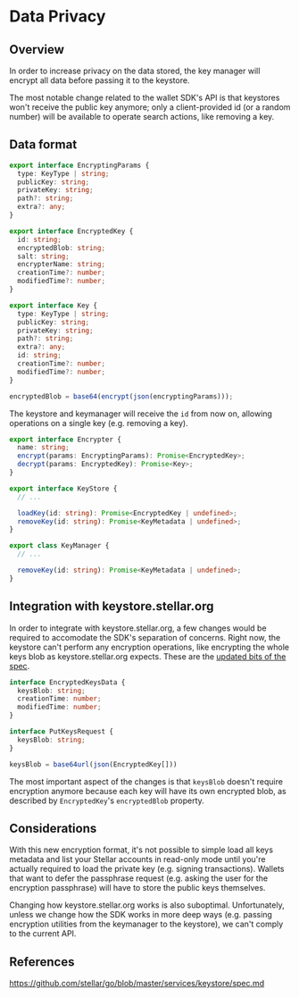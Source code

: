 # Data Privacy

## Overview

In order to increase privacy on the data stored, the key manager will encrypt
all data before passing it to the keystore.

The most notable change related to the wallet SDK's API is that keystores won't
receive the public key anymore; only a client-provided id (or a random number)
will be available to operate search actions, like removing a key.

## Data format

```ts
export interface EncryptingParams {
  type: KeyType | string;
  publicKey: string;
  privateKey: string;
  path?: string;
  extra?: any;
}

export interface EncryptedKey {
  id: string;
  encryptedBlob: string;
  salt: string;
  encrypterName: string;
  creationTime?: number;
  modifiedTime?: number;
}

export interface Key {
  type: KeyType | string;
  publicKey: string;
  privateKey: string;
  path?: string;
  extra?: any;
  id: string;
  creationTime?: number;
  modifiedTime?: number;
}

encryptedBlob = base64(encrypt(json(encryptingParams)));
```

The keystore and keymanager will receive the `id` from now on, allowing
operations on a single key (e.g. removing a key).

```ts
export interface Encrypter {
  name: string;
  encrypt(params: EncryptingParams): Promise<EncryptedKey>;
  decrypt(params: EncryptedKey): Promise<Key>;
}

export interface KeyStore {
  // ...

  loadKey(id: string): Promise<EncryptedKey | undefined>;
  removeKey(id: string): Promise<KeyMetadata | undefined>;
}

export class KeyManager {
  // ...

  removeKey(id: string): Promise<KeyMetadata | undefined>;
}
```

## Integration with keystore.stellar.org

In order to integrate with keystore.stellar.org, a few changes would be required
to accomodate the SDK's separation of concerns. Right now, the keystore can't
perform any encryption operations, like encrypting the whole keys blob as
keystore.stellar.org expects. These are the
[updated bits of the spec](https://github.com/stellar/go/blob/master/services/keystore/spec.md).

```ts
interface EncryptedKeysData {
  keysBlob: string;
  creationTime: number;
  modifiedTime: number;
}

interface PutKeysRequest {
  keysBlob: string;
}

keysBlob = base64url(json(EncryptedKey[]))
```

The most important aspect of the changes is that `keysBlob` doesn't require
encryption anymore because each key will have its own encrypted blob, as
described by `EncryptedKey`'s `encryptedBlob` property.

## Considerations

With this new encryption format, it's not possible to simple load all keys
metadata and list your Stellar accounts in read-only mode until you're actually
required to load the private key (e.g. signing transactions). Wallets that want
to defer the passphrase request (e.g. asking the user for the encryption
passphrase) will have to store the public keys themselves.

Changing how keystore.stellar.org works is also suboptimal. Unfortunately,
unless we change how the SDK works in more deep ways (e.g. passing encryption
utilities from the keymanager to the keystore), we can't comply to the current
API.

## References

https://github.com/stellar/go/blob/master/services/keystore/spec.md
